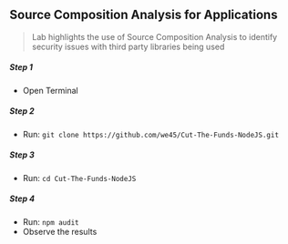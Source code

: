 ## Source Composition Analysis for Applications

> Lab highlights the use of Source Composition Analysis to identify security issues with third party libraries being used

##### Step 1

* Open Terminal

##### Step 2

* Run: `git clone https://github.com/we45/Cut-The-Funds-NodeJS.git`

##### Step 3

* Run: `cd Cut-The-Funds-NodeJS`

##### Step 4

* Run: `npm audit`
* Observe the results




